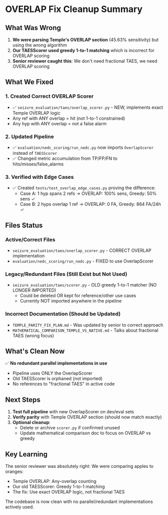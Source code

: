 # OVERLAP Fix Cleanup Summary

## What Was Wrong

1. **We were parsing Temple's OVERLAP section** (45.63% sensitivity) but using the wrong algorithm
2. **Our TAESScorer used greedy 1-to-1 matching** which is incorrect for OVERLAP scoring
3. **Senior reviewer caught this**: We don't need fractional TAES, we need OVERLAP scoring

## What We Fixed

### 1. Created Correct OVERLAP Scorer
- ✅ `seizure_evaluation/taes/overlap_scorer.py` - NEW, implements exact Temple OVERLAP logic
- Any ref with ANY overlap = hit (not 1-to-1 constrained)
- Any hyp with ANY overlap = not a false alarm

### 2. Updated Pipeline
- ✅ `evaluation/nedc_scoring/run_nedc.py` now imports `OverlapScorer` instead of `TAESScorer`
- ✅ Changed metric accumulation from TP/FP/FN to hits/misses/false_alarms

### 3. Verified with Edge Cases
- ✅ Created `tests/test_overlap_edge_cases.py` proving the difference:
  - Case A: 1 hyp spans 2 refs → OVERLAP: 100% sens, Greedy: 50% sens ✓
  - Case B: 2 hyps overlap 1 ref → OVERLAP: 0 FA, Greedy: 864 FA/24h ✓

## Files Status

### Active/Correct Files
- `seizure_evaluation/taes/overlap_scorer.py` - CORRECT OVERLAP implementation
- `evaluation/nedc_scoring/run_nedc.py` - FIXED to use OverlapScorer

### Legacy/Redundant Files (Still Exist but Not Used)
- `seizure_evaluation/taes/scorer.py` - OLD greedy 1-to-1 matcher (NO LONGER IMPORTED)
  - Could be deleted OR kept for reference/other use cases
  - Currently NOT imported anywhere in the pipeline

### Incorrect Documentation (Should be Updated)
- `TEMPLE_PARITY_FIX_PLAN.md` - Was updated by senior to correct approach
- `MATHEMATICAL_COMPARISON_TEMPLE_VS_NATIVE.md` - Talks about fractional TAES (wrong focus)

## What's Clean Now

✅ **No redundant parallel implementations in use**
- Pipeline uses ONLY the OverlapScorer
- Old TAESScorer is orphaned (not imported)
- No references to "fractional TAES" in active code

## Next Steps

1. **Test full pipeline** with new OverlapScorer on dev/eval sets
2. **Verify parity** with Temple OVERLAP section (should now match exactly)
3. **Optional cleanup**:
   - Delete or archive `scorer.py` if confirmed unused
   - Update mathematical comparison doc to focus on OVERLAP vs greedy

## Key Learning

The senior reviewer was absolutely right: We were comparing apples to oranges:
- Temple OVERLAP: Any-overlap counting
- Our old TAESScorer: Greedy 1-to-1 matching
- The fix: Use exact OVERLAP logic, not fractional TAES

The codebase is now clean with no parallel/redundant implementations actively used.